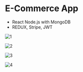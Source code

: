 # E-Commerce App 
- React Node.js with MongoDB
- REDUX, Stripe, JWT


![1](https://i.ibb.co/68bH1N8/222-min.gif)

![2](https://i.ibb.co/dQyMQp5/file2.gif)

![3](https://i.ibb.co/1LkDNqQ/file3.gif)

![4](https://i.ibb.co/920ZhS4/n5.gif)


